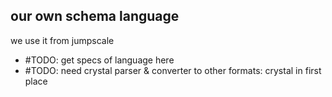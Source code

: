 
## our own schema language

we use it from jumpscale

- #TODO: get specs of language here
- #TODO: need crystal parser & converter to other formats: crystal in first place
